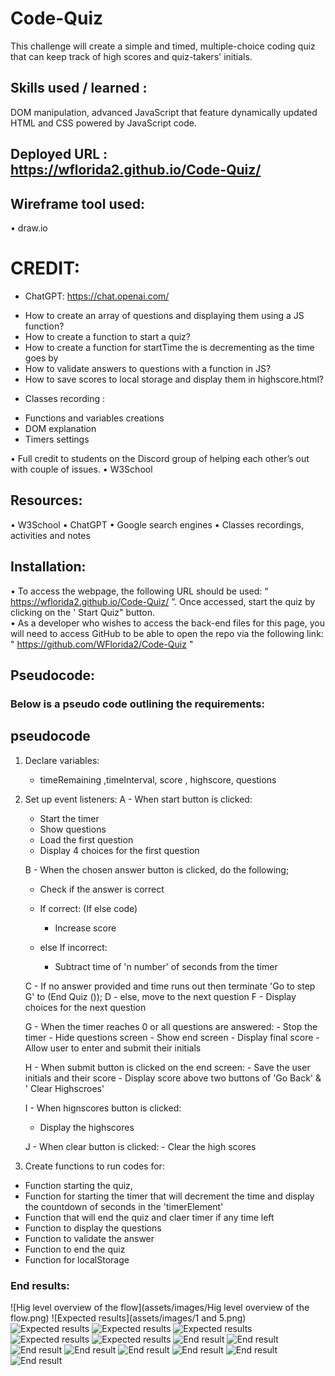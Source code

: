 # Code-Quiz

This challenge will create a simple and timed, multiple-choice coding quiz that can keep track of high scores and quiz-takers' initials.

## Skills used / learned :

DOM manipulation, advanced JavaScript that feature dynamically updated HTML and CSS powered by JavaScript code.

## Deployed URL : https://wflorida2.github.io/Code-Quiz/

## Wireframe tool used:
•	draw.io

# CREDIT:
- ChatGPT: https://chat.openai.com/
* How to create an array of questions and displaying them using a JS function?
* How to create a function to start a quiz?
* How to create a function for startTime the is decrementing as the time goes by
* How to validate answers to questions with a function in JS?
* How to save scores to local storage and display them in highscore.html?

- Classes recording :
* Functions and variables creations
* DOM explanation
* Timers settings

•	Full credit to students on the Discord group of helping each other’s out with couple of issues.
•	W3School 


## Resources:
•	W3School
•	ChatGPT
•	Google search engines
•	Classes recordings, activities and notes

## Installation:
•	To access the webpage, the following URL should be used:    “ https://wflorida2.github.io/Code-Quiz/ ”. Once accessed, start the quiz by clicking on the ' Start Quiz" button.      
•	As a developer who wishes to access the back-end files for this page, you will need to access GitHub to be able to open the repo via the following link: " https://github.com/WFlorida2/Code-Quiz  "    

## Pseudocode:

### Below is a pseudo code outlining the requirements:

## pseudocode

1. Declare variables:
   - timeRemaining ,timeInterval, score , highscore, questions

2. Set up event listeners:
   A - When start button is clicked:
     - Start the timer
     - Show questions
     - Load the first question
     - Display 4 choices for the first question

    B - When the chosen answer button is clicked, do the following;
     - Check if the answer is correct
     
     - If correct: (If else code)
       - Increase score
     - else If incorrect:
       - Subtract time of 'n number' of seconds from the timer
     
    C - If no answer provided and time runs out then terminate 'Go to step G' to (End Quiz ());
    D - else, move to the next question
    F - Display choices for the next question

    G - When the timer reaches 0 or all questions are answered:
        - Stop the timer
        - Hide questions screen
        - Show end screen
        - Display final score
        - Allow user to enter and submit their initials

    H  - When submit button is clicked on the end screen:
        - Save the user initials and their score
        - Display score above two buttons of 'Go Back' & ' Clear Highscroes'

    I - When hignscores button is clicked:
      - Display the highscores
    
    J  - When clear button is clicked:
       - Clear the high scores

3.  Create functions to run codes for:
  - Function starting the quiz,
  - Function for starting the timer that will decrement the time and display the countdown of seconds in the 'timerElement'
  - Function that will end the quiz and claer timer if any time left
  - Function to display the questions
  - Function to validate the answer
  - Function to end the quiz
  - Function for localStorage  
   
   ### End results:

   ![Hig level overview of the flow](assets/images/Hig level overview of the flow.png)
   ![Expected results](assets/images/1 and 5.png)
   ![Expected results](assets/images/2.png)
   ![Expected results](assets/images/3.png)
   ![Expected results](assets/images/4.png)
   ![Expected results](assets/images/6.png)
   ![Expected results](assets/images/7.png)
   ![End result](assets/images/8.png)
   ![End result](assets/images/9.png)
   ![End result](assets/images/10.png)
   ![End result](assets/images/11.png)
   ![End result](assets/images/12.png)
   ![End result](assets/images/13.png)
   ![End result](assets/images/14.png)
   ![End result](assets/images/15.png)
 






